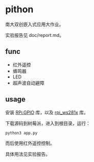 # pithon

南大双创嵌入式应用大作业。

实验报告见 doc/report.md。

## func

- 红外遥控
- 蜂鸣器
- LED
- 超声波自动避障

## usage

安装 [RPi.GPIO](https://github.com/yfang1644/RPi.GPIO.git) 库，以及 [rpi_ws281x](https://github.com/yfang1644/rpi_ws281x) 库。

下载源码到树莓派，进入到根目录，运行：

```python
python3 app.py
```

而后使用红外遥控控制。

具体用法见实验报告。
